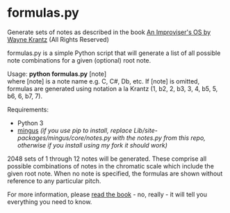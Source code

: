 # formulas.py
Generate sets of notes as described in the book [An Improviser's OS by Wayne Krantz](http://www.abstractlogix.com/xcart/product.php?productid=24532&cat=0&page=1) (All Rights Reserved)

formulas.py is a simple Python script that will generate a list of all possible note combinations for a given (optional) root note.

Usage: **python formulas.py** [note]<br />
where [note] is a note name e.g. C, C#, Db, etc. If [note] is omitted, formulas are generated using notation a la Krantz (1, b2, 2, b3, 3, 4, b5, 5, b6, 6, b7, 7).

Requirements:
* Python 3
* [mingus](https://github.com/urbster1/python-mingus) *(if you use pip to install, replace Lib/site-packages/mingus/core/notes.py with the notes.py from this repo, otherwise if you install using my fork it should work)*

2048 sets of 1 through 12 notes will be generated. These comprise all possible combinations of notes in the chromatic scale which include the given root note. When no note is specified, the formulas are shown without reference to any particular pitch.

For more information, please [read the book](http://www.abstractlogix.com/xcart/product.php?productid=24532&cat=0&page=1) - no, really - it will tell you everything you need to know.
